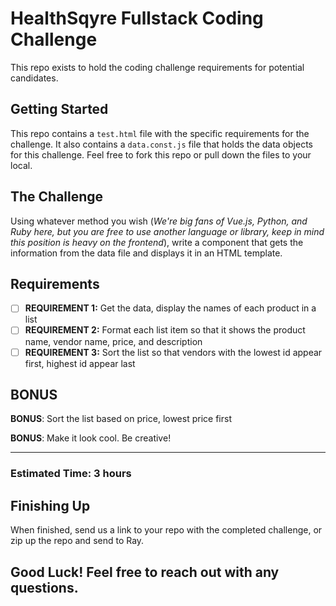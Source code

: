 # HealthSqyre Fullstack Coding Challenge
This repo exists to hold the coding challenge requirements for potential candidates.

## Getting Started
This repo contains a `test.html` file with the specific requirements for the challenge.
It also contains a `data.const.js` file that holds the data objects for this challenge.
Feel free to fork this repo or pull down the files to your local. 

## The Challenge
Using whatever method you wish (_We're big fans of Vue.js, Python, and Ruby here, but you are free to use another language or library, keep in mind this position is heavy on the frontend_), write a component that gets the information from the data file and displays it in an HTML template.

## Requirements
- [ ] **REQUIREMENT 1:** Get the data, display the names of each product in a list
- [ ] **REQUIREMENT 2:** Format each list item so that it shows the product name, vendor name, price, and description
- [ ] **REQUIREMENT 3:** Sort the list so that vendors with the lowest id appear first, highest id appear last

## BONUS
**BONUS**: Sort the list based on price, lowest price first

**BONUS**: Make it look cool. Be creative!

---

### Estimated Time: 3 hours

## Finishing Up
When finished, send us a link to your repo with the completed challenge, or zip up the repo and send to Ray.

## Good Luck! Feel free to reach out with any questions.
